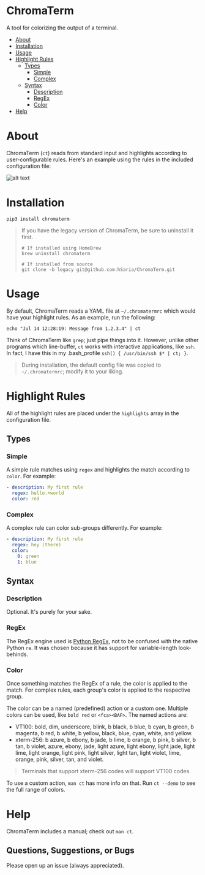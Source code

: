 # ChromaTerm

A tool for colorizing the output of a terminal.

-   [About](#about)
-   [Installation](#installation)
-   [Usage](#usage)
-   [Highlight Rules](#highlight-rules)
    -   [Types](#types)
        -   [Simple](#simple)
        -   [Complex](#complex)
    -   [Syntax](#syntax)
        -   [Description](#description)
        -   [RegEx](#regex)
        -   [Color](#color)
-   [Help](#help)

# About

ChromaTerm (`ct`) reads from standard input and highlights according to user-configurable rules. Here's an example using the rules in the included configuration file:

![alt text](https://github.com/hSaria/ChromaTerm/raw/master/.github/junos-show-interface.png "Example output")

# Installation

    pip3 install chromaterm

> If you have the legacy version of ChromaTerm, be sure to uninstall it first.
>
>     # If installed using HomeBrew
>     brew uninstall chromaterm
>
>     # If installed from source
>     git clone -b legacy git@github.com:hSaria/ChromaTerm.git

# Usage

By default, ChromaTerm reads a YAML file at `~/.chromatermrc` which would have your highlight rules. As an example, run the following:

    echo "Jul 14 12:28:19: Message from 1.2.3.4" | ct

Think of ChromaTerm like `grep`; just pipe things into it. However, unlike other programs which line-buffer, `ct` works with interactive applications, like `ssh`. In fact, I have this in my .bash_profile `ssh() { /usr/bin/ssh $* | ct; }`.

> During installation, the default config file was copied to `~/.chromatermrc`; modify it to your liking.

# Highlight Rules

All of the highlight rules are placed under the `highlights` array in the configuration file.

## Types

### Simple

A simple rule matches using `regex` and highlights the match according to `color`. For example:

```yaml
- description: My first rule
  regex: hello.+world
  color: red
```

### Complex

A complex rule can color sub-groups differently. For example:

```yaml
- description: My first rule
  regex: hey (there)
  color:
    0: green
    1: blue
```

## Syntax

### Description

Optional. It's purely for your sake.

### RegEx

The RegEx engine used is [Python RegEx](https://pypi.org/project/regex/), not to be confused with the native Python `re`. It was chosen because it has support for variable-length look-behinds.

### Color

Once something matches the RegEx of a rule, the color is applied to the match. For complex rules, each group's color is applied to the respective group.

The color can be a named (predefined) action or a custom one. Multiple colors can be used, like `bold red` or `<fca><BAF>`. The named actions are:

-   VT100: bold, dim, underscore, blink, b black, b blue, b cyan, b green, b magenta, b red, b white, b yellow, black, blue, cyan, white, and yellow.
-   xterm-256: b azure, b ebony, b jade, b lime, b orange, b pink, b  silver, b tan, b violet, azure, ebony, jade, light azure, light ebony, light jade, light lime, light orange, light pink, light silver, light tan, light violet, lime, orange, pink, silver, tan, and violet.

> Terminals that support xterm-256 codes will support VT100 codes.

To use a custom action, `man ct` has more info on that. Run `ct --demo` to see the full range of colors.

# Help

ChromaTerm includes a manual; check out `man ct`.

## Questions, Suggestions, or Bugs

Please open up an issue (always appreciated).
